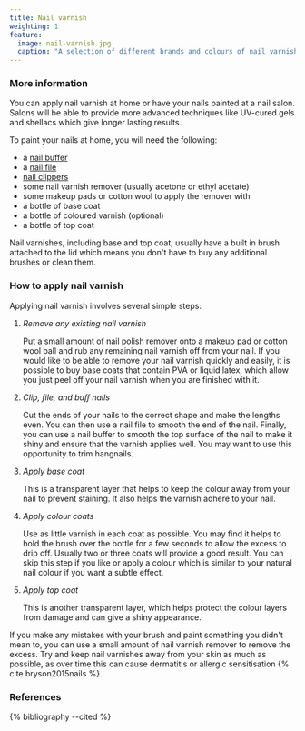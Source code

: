 ```yaml
---
title: Nail varnish
weighting: 1
feature:
  image: nail-varnish.jpg
  caption: "A selection of different brands and colours of nail varnish"
---
```


### More information

You can apply nail varnish at home or have your nails painted at a nail salon. Salons will be able to provide more advanced techniques like UV-cured gels and shellacs which give longer lasting results.

To paint your nails at home, you will need the following:

- a [nail buffer](https://en.wikipedia.org/wiki/Nail_buffing)
- a [nail file](https://en.wikipedia.org/wiki/Nail_file)
- [nail clippers](https://en.wikipedia.org/wiki/Nail_clipper)
- some nail varnish remover (usually acetone or ethyl acetate)
- some makeup pads or cotton wool to apply the remover with
- a bottle of base coat
- a bottle of coloured varnish (optional)
- a bottle of top coat

Nail varnishes, including base and top coat, usually have a built in brush attached to the lid which means you don't have to buy any additional brushes or clean them.

### How to apply nail varnish

Applying nail varnish involves several simple steps:

1. *Remove any existing nail varnish*

	Put a small amount of nail polish remover onto a makeup pad or cotton wool ball and rub any remaining nail varnish off from your nail. If you would like to be able to remove your nail varnish quickly and easily, it is possible to buy base coats that contain PVA or liquid latex, which allow you just peel off your nail varnish when you are finished with it.

2. *Clip, file, and buff nails*

	Cut the ends of your nails to the correct shape and make the lengths even. You can then use a nail file to smooth the end of the nail. Finally, you can use a nail buffer to smooth the top surface of the nail to make it shiny and ensure that the varnish applies well. You may want to use this opportunity to trim hangnails.

3. *Apply base coat*

	This is a transparent layer that helps to keep the colour away from your nail to prevent staining. It also helps the varnish adhere to your nail.

4. *Apply colour coats*

	Use as little varnish in each coat as possible. You may find it helps to hold the brush over the bottle for a few seconds to allow the excess to drip off. Usually two or three coats will provide a good result. You can skip this step if you like or apply a colour which is similar to your natural nail colour if you want a subtle effect.

5. *Apply top coat*

	This is another transparent layer, which helps protect the colour layers from damage and can give a shiny appearance.

If you make any mistakes with your brush and paint something you didn't mean to, you can use a small amount of nail varnish remover to remove the excess. Try and keep nail varnishes away from your skin as much as possible, as over time this can cause dermatitis or allergic sensitisation {% cite bryson2015nails %}.

### References

{% bibliography --cited %}
